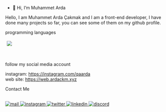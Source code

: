 - 👋 Hi, I’m Muhammet Arda

Hello, I am Muhammet Arda Çakmak and I am a front-end developer, I have done many projects so far, you can see some of them on my github profile.

programming languages <br>

<p aling="left" style="padding: 5px">
  <img src="https://skillicons.dev/icons?i=html,css,js,bootstrap,django,docker,py">
</p>

<br>

follow my social media account

instagram: https://instagram.com/qaarda <br>
web site: https://web.ardackm.xyz

Contact Me

<br>

<a href="mailto: mardacakmak07@gmail.com" target="_blank">
  <img src="https://skillicons.dev/icons?i=gmail" alt="mail">
</a>


<a href="https://instagram.com/qaarda" target="_blank">
  <img src="https://skillicons.dev/icons?i=instagram" alt="instagram">
</a>

<a href="https://twitter.com/ardackm" target="_blank">
    <img src="https://skillicons.dev/icons?i=twitter" alt="twitter"> 
</a>

<a href="https://www.linkedin.com/in/ardackm/" target="_blank">
    <img src="https://skillicons.dev/icons?i=linkedin" alt="linkedin"> 
</a>

<a href="https://discord.com/users/791635948609339422" target="_blank">
  <img src="https://skillicons.dev/icons?i=discord" alt="discord">
</a>
